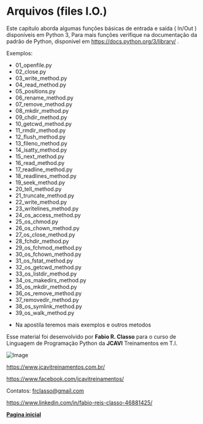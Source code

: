 Arquivos (files I.O.)
=====================

Este capítulo aborda algumas funções básicas de entrada e saída ( In/Out )
disponíveis em Python 3, Para mais funções verifique na documentação da padrão de
Python, disponivel em https://docs.python.org/3/library/ .


Exemplos:
- 01_openfile.py
- 02_close.py
- 03_write_method.py
- 04_read_method.py
- 05_positions.py
- 06_rename_method.py
- 07_remove_method.py
- 08_mkdir_method.py
- 09_chdir_method.py
- 10_getcwd_method.py
- 11_rmdir_method.py
- 12_flush_method.py
- 13_fileno_method.py
- 14_isatty_method.py
- 15_next_method.py
- 16_read_method.py
- 17_readline_method.py
- 18_readlines_method.py
- 19_seek_method.py
- 20_tell_method.py
- 21_truncate_method.py
- 22_write_method.py
- 23_writelines_method.py
- 24_os_access_method.py
- 25_os_chmod.py
- 26_os_chown_method.py
- 27_os_close_method.py
- 28_fchdir_method.py
- 29_os_fchmod_method.py
- 30_os_fchown_method.py
- 31_os_fstat_method.py
- 32_os_getcwd_method.py
- 33_os_listdir_method.py
- 34_os_makedirs_method.py
- 35_os_mkdir_method.py
- 36_os_remove_method.py
- 37_removedir_method.py
- 38_os_symlink_method.py
- 39_os_walk_method.py

* Na apostila teremos mais exemplos e outros metodos


Esse material foi desenvolvido por **Fabio R. Classo** para o curso de Linguagem de
Programação Python da **JCAVI** Treinamentos em T.I.


![Image](https://github.com/frclasso/apostila_python_modulo_1/blob/master/jcavi.png "JCAVI")

https://www.jcavitreinamentos.com.br/

https://www.facebook.com/jcavitreinamentos/

Contatos: frclasso@gmail.com

https://www.linkedin.com/in/fabio-reis-classo-46881425/


**[Pagina inicial](https://github.com/frclasso/apostila_python_modulo_1)**